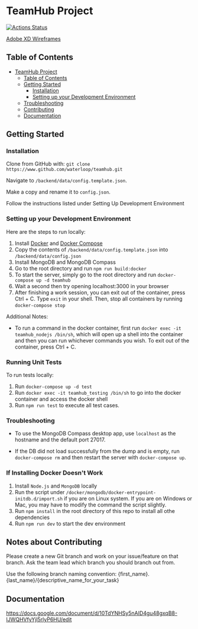 # TeamHub Project

[![Actions Status](https://github.com/waterloop/teamhub/workflows/CI/badge.svg)](https://github.com/waterloop/teamhub/actions)

[Adobe XD Wireframes](https://docs.google.com/document/d/1yDFDckhPNuz4jlZWigfjXOWjwTWLsb8ll4V4M-vw15E/edit)

## Table of Contents

- [TeamHub Project](#teamhub-project)
  - [Table of Contents](#table-of-contents)
  - [Getting Started](#getting-started)
    - [Installation](#installation)
    - [Setting up your Development Environment](#setting-up-your-development-environment)
  - [Troubleshooting](#troubleshooting)
  - [Contributing](#contributing)
  - [Documentation](#documentation)

## Getting Started

### Installation

Clone from GitHub with:
`git clone https://www.github.com/waterloop/teamhub.git`

Navigate to `/backend/data/config.template.json`.

Make a copy and rename it to `config.json`.

Follow the instructions listed under Setting Up Development Environment

### Setting up your Development Environment

Here are the steps to run locally:

1. Install [Docker](https://docs.docker.com/install/) and [Docker Compose](https://docs.docker.com/compose/install/)
2. Copy the contents of `/backend/data/config.template.json` into `/backend/data/config.json`
3. Install MongoDB and MongoDB Compass
4. Go to the root directory and run `npm run build:docker`
5. To start the server, simply go to the root directory and run `docker-compose up -d teamhub`
6. Wait a second then try opening localhost:3000 in your browser
7. After finishing a work session, you can exit out of the container, press Ctrl + C. Type `exit` in your shell. Then, stop all containers by running `docker-compose stop`

Additional Notes:
- To run a command in the docker container, first run `docker exec -it teamhub_nodejs /bin/sh`, which will open up a shell into the container and then you can run whichever commands you wish. To exit out of the container, press Ctrl + C.

### Running Unit Tests

To run tests locally:
1. Run `docker-compose up -d test`
2. Run `docker exec -it teamhub_testing /bin/sh` to go into the docker container and access the docker shell
3. Run `npm run test` to execute all test cases.

### Troubleshooting

- To use the MongoDB Compass desktop app, use `localhost` as the hostname and the default port 27017.

- If the DB did not load successfully from the dump and is empty, run `docker-compose rm` and then restart the server with `docker-compose up`.

### If Installing Docker Doesn't Work

1. Install `Node.js` and `MongoDB` locally
2. Run the script under `/docker/mongodb/docker-entrypoint-initdb.d/import.sh` if you are on Linux system. If you are on Windows or Mac, you may have to modify the command the script slightly.
3. Run `npm install` in the root directory of this repo to install all othe dependencies
4. Run `npm run dev` to start the dev environment

## Notes about Contributing

Please create a new Git branch and work on your issue/feature on that branch. Ask the team lead which branch you should branch out from.

Use the following branch naming convention:
{first_name}.{last_name}/{descriptive_name_for_your_task}

## Documentation

https://docs.google.com/document/d/10TdYNHSy5nAID4gu48gxqB8-lJWQHVfyYjl5rlyP6HU/edit
